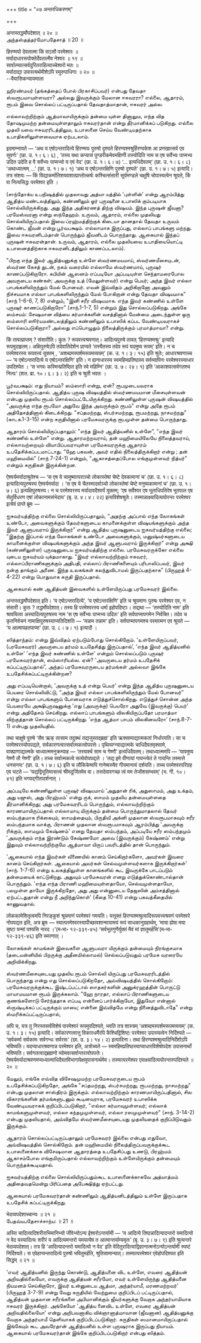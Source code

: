 +++
title = "०७ अन्तरधिकरणम्"

+++

अन्तस्तद्धर्मोपदेशात् ॥ २० ॥  
அந்தஸ்தத்தர்மோபதேசாத் ॥ 20 ॥

हिरण्मयो देवतात्मा किं वाऽसौ परमेश्वरः ॥  
मर्यादाधाररूपोक्तेर्देवतात्मैव नेश्वरः ॥ १९ ॥  
सार्वात्म्यात्सर्वदुरितराहित्याच्चेश्वरो मतः ॥  
मर्यादाद्या उपास्त्यर्थमीशेऽपि स्युरुपाधिगाः ॥ २० ॥  
--वैयासिकन्यायमाला

ஹிரண்மயர் (தங்கத்தைப் போல் பிரகாசிப்பவர்) என்பது தேவதா ஸ்வரூபமாயுள்ளவரா?
அல்லது இவருக்கும் மேலான ஈசுவரரா? எல்லை, ஆதாரம், ரூபம் இவை சொல்லப்
பட்டிருப்பதால் தேவதாத்மாதான், ஈசுவரர் அல்ல.

எல்லாவற்றிற்கும் ஆத்மாவாயிருக்கும் தன்மை யுள்ள தினாலும, எந்த வித
தோஷமுமற்ற தன்மையுள்ளதாலும் ஈசுவரர்தான் என்று தீர்மானிக்கப் படுகிறது.
எல்லை முதலி யவை ஈசுவரரிடத்திலும, உபாஸனை செய்ய வேண்டியதற்காக
உபாதிகளிலுள்ளவையாக ஏற்படலாம்.

इदमाम्नायते — ‘अथ य एषोऽन्तरादित्ये हिरण्मयः पुरुषो दृश्यते
हिरण्यश्मश्रुर्हिरण्यकेश आ प्रणखात्सर्व एव सुवर्णः’ (छा. उ. १। ६। ६) ,
‘तस्य यथा कप्यासं पुण्डरीकमेवमक्षिणी तस्योदिति नाम स एष सर्वेभ्यः
पाप्मभ्य उदित उदेति ह वै सर्वेभ्यः पाप्मभ्यो य एवं वेद’ (छा. उ. १। ६।
७) ‘... इत्यधिदैवतम्’ (छा. उ. १। ६। ८) ‘अथाध्यात्मम् ...’ (छा. उ. १।
७। १) ‘अथ य एषोऽन्तरक्षिणि पुरुषो दृश्यते’ (छा. उ. १। ७। ५) इत्यादि।
तत्र संशयः — किं विद्याकर्मातिशयवशात्प्राप्तोत्कर्षः कश्चित्संसारी
सूर्यमण्डले चक्षुषि चोपास्यत्वेन श्रूयते, किं वा नित्यसिद्धः परमेश्वर
इति ।

(சாந்தோக்ய உபநிஷத்தில் முதலாவது அத்யா யத்தில் 'புள்ளின்' என்று
ஆரம்பித்து ஆதித்ய மண்டலத்திலும், கண்ணிலும் ஓர் புருஷனை உபாஸிக்
கும்படியாக சொல்லியிருக்கிறது. அது இந்த அதிகரணத் திற்கு விஷயம். இந்த
புருஷன் ஜீவனா? பரமேஸ்வரனா என்று ஸந்தேஹம். உருவம், ஆதாரம், எல்லை முதலியது
சொல்லியிருப்பதால் இவை ப்ரஹ்மத்திற்குக் கிடையா தானதால் தேவதா உருவம் கொண்ட
ஜீவன் என்று பூர்வபக்ஷம். எல்லாமாக இருப்பது, எல்லாப் பாபங்களு மற்றது. இவை
ஈசுவரனிடம்தான் பொருந்தும் ஜீவனிடம் பொருந்தாது. ஆகையால் இந்தப் புருஷன்
ஈசுவரன்தான். உருவம், ஆதாரம், எல்லை முதலியவை உபாதியையொட்டி உபாஸனத்திற்காக
ஈசுவரனிடத்திலும் காணப்படலாம்).

"பிறகு எந்த இவர் ஆதித்யனுக்கு உள்ளே ஸ்வர்ணமயமாய், ஸ்வர்ணமீசையுடன்,
ஸ்வர்ண கேசத் துடன், நகம் வரையில் எல்லாமே ஸ்வர்ணமாய், புருஷர்
காணப்படுகிறாரோ. கபியின் ஆஸனம் எப்படியோ அப்படியுள்ள செந்தாமரைபோல அவருடைய
கண்கள்; அவருக்கு உத் (மேலுள்ளவர்) என்று பெயர்; அந்த இவர் எல்லா
பாபங்களிலிருந்தும் மேல் போனவர். எவன் இவ்விதம் அறிகிறானோ அவனும் நிச்சயமாக
எல்லா பாபங்களிலிருந்தும் மேல் போகிறான் என்று தேவதா விஷயமாக" (சாந் 1-6-6,
7, 8) என்றும், "இனி சரீர விஷயமாக. எந்த இவர் கண்ணில் உள்ளே புருஷர்
காணப்படுகிறாரோ" (சாந்.1-1-7, 5) என்றும் இது சொல்லப்படுகிறது. அங்கே
ஸம்சயம்: சேஷமான வித்யை கர்மாக்களின் வசத்தினால் மேன்மை அடைந்துள்ள ஒரு
ஸம்ஸாரி ஸூர்யமண்டலத்திலும் கண்ணிலும் உபாஸிக் கப்பட வேண்டியவராகச்
சொல்லப்படுகிறாரா? அல்லது எப்பொழுதும் நிலைத்திருக்கும் பரமாத்மாவா? என்று.

किं तावत्प्राप्तम् ? संसारीति। कुतः ? रूपवत्त्वश्रवणात्। आदित्यपुरुषे
तावत् ‘हिरण्यश्मश्रुः’ इत्यादि रूपमुदाहृतम्। अक्षिपुरुषेऽपि
तदेवातिदेशेन प्राप्यते ‘तस्यैतस्य तदेव रूपं यदमुष्य रूपम्’ इति। न च
परमेश्वरस्य रूपवत्त्वं युक्तम् , ‘अशब्दमस्पर्शमरूपमव्ययम्’ (क. उ. १।
३। १५) इति श्रुतेः; आधारश्रवणाच्च — ‘य एषोऽन्तरादित्ये य
एषोऽन्तरक्षिणि’ इति। न ह्यनाधारस्य स्वमहिमप्रतिष्ठस्य सर्वव्यापिनः
परमेश्वरस्याधार उपदिश्येत । ‘स भगवः कस्मिन्प्रतिष्ठित इति स्वे महिम्नि’
(छा. उ. ७। २४। १) इति ‘आकाशवत्सर्वगतश्च नित्यः’ (शत. ब्रा. १०। ६।
३। २) इति च श्रुती भवतः ।

பூர்வபக்ஷம்: எது நியாயம்? ஸம்ஸாரி என்று, ஏன்? ரூபமுடையவராக
சொல்லியிருப்பதால். ஆதித்ய புருஷ விஷயத்தில் ஸ்வர்ணமயமான மீசையுள்ளவன்
என்பது முதலிய ரூபம் சொல்லப்பட்டேயிருக்கிறது. கண்ணிலுள்ள புருஷன்
விஷயத்தில் “அவருக்கு எந்த ரூபமோ அதுவே இந்த அவருக்கும் ரூபம்" என்று அதே
ரூபம் அதிதேசத்தினால் கிடைக்கிறது. "சப்தமற்றது, ஸ்பர்சமற்றது, ரூபமற்றது,
நாசமற்றது" (காடக.1-3-15) என்ற சுருதியினால் பரமேசுவரருக்கு ரூபமுள்ள தன்மை
பொருந்தாது.

ஆதாரம் சொல்லியிருப்பதாலும்: "எந்த இவர் ஆதித்யனில் உள்ளே”, “எந்த இவர்
கண்ணில் உள்ளே" என்று. ஆதாரமற்றவராய், தன் மஹிமையிலேயே நிலைத்தவராய்,
எல்லாவற்றையும் வியாபிப்பவராயுள்ள பரமேசுவரருக்கு ஆதாரம்
உபதேசிக்கப்படமாட்டாது. “ஹே பகவன், அவர் எதில் நிலைத்திருக்கிறார் என்று ;
தன் மஹிமையில்" (சாந் 7-24-1) என்றும், “ஆகாசத்தைப்போல எங்குமுள்ளவர்
நித்யர்" என்றும் சுருதிகள் இருக்கின்றன.

ऐश्वर्यमर्यादाश्रुतेश्च — ‘स एष ये चामुष्मात्पराञ्चो लोकास्तेषां चेष्टे
देवकामानां च’ (छा. उ. १। ६। ८) इत्यादित्यपुरुषस्य ऐश्वर्यमर्यादा । ‘स
एष ये चैतस्मादर्वाञ्चो लोकास्तेषां चेष्टे मनुष्यकामानां च’ (छा. उ. १।
७। ६) इत्यक्षिपुरुषस्य। न च परमेश्वरस्य मर्यादावदैश्वर्यं युक्तम्; ‘एष
सर्वेश्वर एष भूताधिपतिरेष भूतपाल एष सेतुर्विधरण एषां लोकानामसंभेदाय’
(बृ. उ. ४। ४। २२) इत्यविशेषश्रुतेः। तस्मान्नाक्ष्यादित्ययोरन्तः
परमेश्वर इत्येवं प्राप्ते ब्रूमः —

ஐசுவர்யத்திற்கு எல்லை சொல்லியிருப்பதாலும், “அதற்கு அப்பால் எந்த லோகங்கள்
உண்டோ, அவைகளுக்கும் தேவர்களுடைய காமனைக்குள்ள விஷயங்களுக்கும் அந்த இவர்
ஆளுபவராய் இருக்கிறார்” என்று ஆதித்ய புருஷனுடைய ஐசுவர்யத்திற்கு எல்லை;
“இதற்கு இப்பால் எந்த லோகங்கள் உண்டோ அவைகளுக்கும், மனுஷ்யர்களுடைய
காமனைக்குள்ள விஷயங்களுக்கும் அந்த இவர் ஆளுபவராய் இருக்கிறார்” என்று
அக்ஷி (கண்ணிலுள்ள) புருஷனுடைய ஐசுவர்யத்திற்கு எல்லை. பரமேசுவரருக்கோ
எல்லை யுடைய ஐசுவர்யம் யுக்தமாகாது. “இவர் எல்லாவற்றிற்கும் ஈசுவரர்,
எல்லாப்பிராணிகளுக்கும் அதிபதி, எல்லாப் பிராணிகளையும் பரிபாலிப்பவர், இவர்
நன்கு தாங்கும் அணை. இந்த உலகங்கள் கலந்துவிடாமல் இருப்பதற்காக" (பிருஹத்
4-4-22) என்று பொதுவாக சுருதி இருப்பதால்.

ஆகையால் கண் ஆதித்யன் இவைகளில் உள்ளேயிருப்பது பரமேசுவரர் இல்லை.

अन्तस्तद्धर्मोपदेशात् इति। ‘य एषोऽन्तरादित्ये’, ‘य एषोऽन्तरक्षिणि’ इति
च श्रूयमाणः पुरुषः परमेश्वर एव, न संसारी। कुतः ? तद्धर्मोपदेशात्। तस्य
हि परमेश्वरस्य धर्मा इहोपदिष्टाः। तद्यथा — ‘तस्योदिति नाम’ इति
श्रावयित्वा अस्यादित्यपुरुषस्य नाम ‘स एष सर्वेभ्यः पाप्मभ्य उदितः’ इति
सर्वपाप्मापगमेन निर्वक्ति। तदेव च कृतनिर्वचनं
नामाक्षिपुरुषस्याप्यतिदिशति — ‘यन्नाम तन्नाम’ इति। सर्वपाप्मापगमश्च
परमात्मन एव श्रूयते — ‘य आत्मापहतपाप्मा’ (छा. उ. ८। ७। १) इत्यादौ ।

ஸித்தாந்தம்: என்று இவ்விதம் ஏற்படும்போது சொல்கிறோம். 'உள்ளேயிருப்பவர்,
(பரமேசுவரர்) அவருடைய தர்மம் உபதேசித்து இருப்பதால்’, ‘எந்த இவர்
ஆதித்யனில் உள்ளே' 'எந்த இவர் கண்ணில் உள்ளே' என்றும் சொல்லப்படும் புருஷர்
பரமேசுவரர்தான், ஸம்ஸாரியல்ல. ஏன்? 'அவருடைய தர்மம் உபதேசிக்
கப்பட்டிருப்பதால்”, அந்தப் பரமேசுவரருடைய தர்மங்கள் அல்லவா இங்கே
உபதேசிக்கப்பட்டிருக்கின்றன?

அது எப்படியென்றால், ‘அவருக்கு உத் என்று பெயர்' என்று இந்த ஆதித்ய
புருஷனுடைய பெயரை சொல்லிவிட்டு, “அந்த இவர் எல்லா பாபங்களிலிருந்தும் மேல்
போனவர்” என்று எல்லா பாபங்களும் போனவராக எடுத்துச்சொல்கிறது. எடுத்துச்
சொன்ன அந்த பெயரையே அக்ஷிபுருஷனுக்கு ‘எது (அவருக்கு) பெயரோ அதுவே
(இவருக்கு) பெயர்' என்று அதிதேசம் செய்கிறது. எல்லாப் பாபங்களும்
விலகியிருப்பதோ பரமாத்மா விற்குத்தான் சொல்லப் பட்டிருக்கிறது. ‘எந்த ஆத்மா
பாபம் விலகினவரோ' (சாந்.8-7-1) என்பது முதலியதில்.

तथा चाक्षुषे पुरुषे ‘सैव ऋक् तत्साम तदुक्थं तद्यजुस्तद्ब्रह्म’ इति
ऋक्सामाद्यात्मकतां निर्धारयति। सा च परमेश्वरस्योपपद्यते,
सर्वकारणत्वात्सर्वात्मकत्वोपपत्तेः। पृथिव्यग्न्याद्यात्मके
चाधिदैवतमृक्सामे, वाक्प्राणाद्यात्मके चाध्यात्ममनुक्रम्याह — ‘तस्यर्क्च
साम च गेष्णौ’ इत्यधिदैवतम्। तथाध्यात्ममपि — ‘यावमुष्य गेष्णौ तौ गेष्णौ’
इति। तच्च सर्वात्मकत्वे सत्येवोपपद्यते । ‘तद्य इमे वीणायां गायन्त्येतं
ते गायन्ति तस्मात्ते धनसनयः’ (छा. उ. १। ७। ६) इति च लौकिकेष्वपि
गानेष्वस्यैव गीयमानत्वं दर्शयति। तच्च परमेश्वरपरिग्रह एव घटते —
‘यद्यद्विभूतिमत्सत्त्वं श्रीमदूर्जितमेव वा। तत्तदेवावगच्छ त्वं मम
तेजोंशसम्भवम्’ (भ. गी. १०। ४१) इति भगवद्गीतादर्शनात् ।

அப்படியே கண்ணிலுள்ள புருஷர் விஷயமாய் ‘அதுதான் ரிக், அதுஸாமம், அது
உக்தம், அது யஜுஸ், அது பிரஹ்மம்' என்று ருக், ஸாமம் முதலிய தன்மையுள்ளதை
தீர்மானிக்கிறது; அது பரமேசுவரரிடம் பொருந்தும், எல்லாவற்றிற்கும்
காரணமாயிருப்பதால் எல்லாமாயு மிருக்கும் தன்மை பொருந்துமாதலால் தேவர்
ஸம்பந்தமாக ரிக்கையும், ஸாமத்தையும், பிருதிவீ அக்னி முதலான ஸ்வரூபமாகவும்
சரீர ஸம்பந்தமாக வாக்கு, பிராணன் முதலான ஸ்வரூபமாகவும் ஆரம்பித்து
'அவருக்கு ரிக்கும், ஸாமமும் கேஷ்ணம்' எனறு தேவதா ஸம்பந்தம், அப்படியே சரீர
ஸம்பந்தமும் 'அவருக்கும் எந்த இரண்டும் கேஷ்ணமோ அவை (இவருக்கும்) கேஷ்ணம்'
என்று இதுவும் எல்லாவற்றிற்குமே ஆத்மாவா யிருப் பவரிடத்தில் தான்
பொருந்தும்.

‘ஆகையால் எந்த இவர்கள் வீணையில் கானம் செய்கிறார்களோ, அவர்கள் இவரை கானம்
செய்கிறார்கள். ஆகையால் அவர்கள் செல்வமுள்ளவர்களாக இருக்கிறார்கள்' (சாந்.
1-7-6) என்று உலகத்திலுள்ள கானங்களில் கூட இவருக்கே பாடப்படும் தன்மையைக்
காட்டுகிறது. அதுவும் பரமேசுவரன் எனறு எடுத்துக்கொண்டால்தான் பொருந்தும்.
'எந்த எந்த பிராணி மஹிமையுள்ளதாயோ, செல்வமுள்ளதாயோ, பலமுள்ள தாயோ
இருக்கிறதோ, அது அது என்னுடைய தேஜஸின் அம்சத்தினால் ஏற்பட்டதுதான் என்று நீ
அறிந்துகொள்' (கீதை 10-41) என்று பகவத்கீதையில் காணுவதால்.

लोककामेशितृत्वमपि निरङ्कुशं श्रूयमाणं परमेश्वरं गमयति। यत्तूक्तं
हिरण्यश्मश्रुत्वादिरूपवत्त्वश्रवणं परमेश्वरे नोपपद्यत इति, अत्र ब्रूमः —
स्यात्परमेश्वरस्यापीच्छावशान्मायामयं रूपं साधकानुग्रहार्थम्, ‘माया
ह्येषा मया सृष्टा यन्मां पश्यसि नारद ।’(म॰भा॰ १२-३३९-४५)
‘सर्वभूतगुणैर्युक्तं मैवं मां ज्ञातुमर्हसि’(म॰भा॰ १२-३३९-४६) इति
स्मरणात् ।

லோகங்கள் காமங்கள் இவைகளை ஆளுபவரா யிருக்கும் தன்மையும் நிரங்குசமாக
(தடையன்னியில் பிறருக்கு அதீனமில்லாமல்) செல்லப்படுவதும் பரமேசு வரரையே
அறிவிக்கிறது.

ஸ்வர்ணமீசையுடையது முதலிய ரூபம் சொல்லி யிருப்பது பரமேசுவரரிடத்தில்
பொருந்தாது என்று எது சொல்லப்படுகிறதோ, அவ்விஷயத்தில் சொல்கிறோம்:
பரமேசுவரருக்குக்கூட இஷ்டப்பட்டால் ஸாதகர்களின் அனுக்ரஹத்தின் பொருட்டு
மாயாமயமான ரூபம் இருக்கலாம். “ஹே நாரதா, எல்லாப் பிராணிகளுடைய குணங்களோடு
சேர்ந்ததாக எப்படி என்னைப் பார்க்கிறாயோ, இதுவோ என்னால் ஸ்ருஷ்டிக்கப்
பட்டிருக்கும் மாயை; என்னை இவ்விதமே என்று நினைத்துவிடாதே" என்று
ஸ்மரிக்கப்பட்டிருப்பதால்,

अपि च, यत्र तु निरस्तसर्वविशेषं पारमेश्वरं रूपमुपदिश्यते, भवति तत्र
शास्त्रम् ‘अशब्दमस्पर्शमरूपमव्ययम्’ (क. उ. १। ३। १५) इत्यादि।
सर्वकारणत्वात्तु विकारधर्मैरपि कैश्चिद्विशिष्टः परमेश्वर उपास्यत्वेन
निर्दिश्यते — ‘सर्वकर्मा सर्वकामः सर्वगन्धः सर्वरसः’ (छा. उ. ३। १४। २)
इत्यादिना। तथा हिरण्यश्मश्रुत्वादिनिर्देशोऽपि भविष्यति।
यदप्याधारश्रवणान्न परमेश्वर इति, अत्रोच्यते —
स्वमहिमप्रतिष्ठस्याप्याधारविशेषोपदेश उपासनार्थो भविष्यति।
सर्वगतत्वाद्ब्रह्मणो व्योमवत्सर्वान्तरत्वोपपत्तेः।
ऐश्वर्यमर्यादाश्रवणमप्यध्यात्माधिदैवतविभागापेक्षमुपासनार्थमेव।
तस्मात्परमेश्वर एवाक्ष्यादित्ययोरन्तरुपदिश्यते ॥ २० ॥

மேலும், எங்கே எவ்வித விசேஷமுமற்ற பரமேசுவரருடைய ரூபம்
உபதேசிக்கப்படுகிறதோ, அங்கே "சப்தமற்றது, ஸ்பர்சமற்றது, ரூபமற்றது,
நாசமற்றது" என்பது முதலான சாஸ்திரம் இருக்கும். எல்லாவற்றிற்கும்
காரணமாயிருப்பதினால், சில விகாரங்களின் தர்மங்களுடனும் கூடினவராக,
பரமேசுவரர் உபாஸிக்க வேண்டியவராகக் குறிப்பிடப்படுகிறார், "எல்லா
கர்மாவுமுள்ளவர்; எல்லாக் காமங்களுமுள்ளவர், எல்லா கந்தமுமுள்ளவர், எல்லா
ரஸமுமுள்ளவர்" (சாந். 3-14-2) என்பது முதலியதால், அவ்விதமே
ஸ்வர்ணமீசையுடையது முதலியதைக் குறிப்பிடுவதும் இருக்கும்.

ஆதாரம் சொல்லப்பட்டிருப்பதாலும் பரமேசுவரர் இல்லை என்பது எதுவோ,
அவ்விஷயத்தில் சொல்கிறோம். தன் மஹிமையில் நிலைத்திருப்பவருக்குக்கூட
உபாஸனைக்காக விசேஷமான ஆதாரத்தை உபதேசிப்பது உணடு, பிரஹ்மம் ஆகாசம்போல
எங்குமிருப்பதால் எல்லாவற்றிற்கும் உள்ளேயிருக்கும் தன்மையும்
பொருந்தக்கூடியதால்.

ஐசுவர்யத்திற்கு எல்லை சொல்லியிருப்பதும்கூட உபாஸனைக்காகவே அத்யாத்மம்
அதிதைவதமென்று பிரிப்பதை அபேக்ஷித்து ஏற்பட்டது.

ஆகையால் பரமேசுவரர்தான் கண்ணிலும் ஆதித்யனிடத்திலும் உள்ளே இருப்பதாக
உபதேசிக் கப்பட்டிருக்கிறது.

भेदव्यपदेशाच्चान्यः ॥ २१ ॥  
பேதவ்யபதேசாச்சாந்ய: ॥ 21 ॥

अस्ति चादित्यादिशरीराभिमानिभ्यो जीवेभ्योऽन्य ईश्वरोऽन्तर्यामी — ‘य
आदित्ये तिष्ठन्नादित्यादन्तरो यमादित्यो न वेद यस्यादित्यः शरीरं य
आदित्यमन्तरो यमयत्येष त आत्मान्तर्याम्यमृतः’ (बृ. उ. ३। ७। ९) इति
श्रुत्यन्तरे भेदव्यपदेशात्। तत्र हि ‘आदित्यादन्तरो यमादित्यो न वेद’ इति
वेदितुरादित्याद्विज्ञानात्मनोऽन्योऽन्तर्यामी स्पष्टं निर्दिश्यते। स
एवेहाप्यन्तरादित्ये पुरुषो भवितुमर्हति, श्रुतिसामान्यात्।
तस्मात्परमेश्वर एवेहोपदिश्यत इति सिद्धम् ॥ २१ ॥

‘எவர் ஆதித்யனில் இருந்து கொண்டு, ஆதித்யனை விட உள்ளே, எவரை ஆதித்யன்
அறிவதில்லையோ, எவருக்கு ஆதித்யன் சரீரமோ, எவர் உள்ளேயிருந்து ஆதித்யனை
நியமனம் செய்கிறாரோ, இவர் உன்னுடைய ஆத்மா, அந்தர்யாமீ, மரணமற்றவர்'
(பிருஹத் 3-7-9) என்று வேறு சுருதியில் வேற்றுமை குறிப்பிடப்
பட்டிருப்பதால், ஆதித்யன் முதலான சரீரங்களை அபிமானிக்கும் ஜீவர்களுக்கு
வேறாக அந்தர்யாமியாக ஈசுவரர் இருக்கிறார். அங்கேயோ 'ஆதித்ய னைவிட உள்ளே,
எவரை ஆதித்யன் அறிவதில்லையோ' என்று அறிபவனாகிய விக்ஞானாத்மாவான (ஜீவனான)
ஆதித்யனுக்கு வேறாக அந்தர்யாமீ தெளிவாகக் குறிப்பிடப்படுகிறார். சுருதிகள்
ஸமானமாயிருப்பதால் இங்கேயும் கூட அவரேதான் ஆதித்யனில் உள்ள புருஷராக
இருப்பது நியாயம். ஆகையால் பரமேசுவரர்தான் இங்கே குறிப்பிடப்படுகிறார்
என்பது ஸித்தம்.
